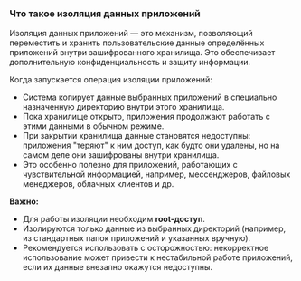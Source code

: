 ### Что такое изоляция данных приложений

Изоляция данных приложений — это механизм, позволяющий переместить и хранить пользовательские данные определённых приложений внутри зашифрованного хранилища. Это обеспечивает дополнительную конфиденциальность и защиту информации.

Когда запускается операция изоляции приложений:

- Система копирует данные выбранных приложений в специально назначенную директорию внутри этого хранилища.
- Пока хранилище открыто, приложения продолжают работать с этими данными в обычном режиме.
- При закрытии хранилища данные становятся недоступны: приложения "теряют" к ним доступ, как будто они удалены, но на самом деле они зашифрованы внутри хранилища.
- Это особенно полезно для приложений, работающих с чувствительной информацией, например, мессенджеров, файловых менеджеров, облачных клиентов и др.
    

**Важно:**

- Для работы изоляции необходим **root-доступ**.
- Изолируются только данные из выбранных директорий (например, из стандартных папок приложений и указанных вручную).
- Рекомендуется использовать с осторожностью: некорректное использование может привести к нестабильной работе приложений, если их данные внезапно окажутся недоступны.